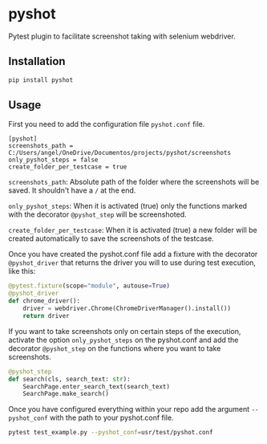 # pyshot
Pytest plugin to facilitate screenshot taking with selenium webdriver.

## Installation
```bash
pip install pyshot
```

## Usage

First you need to add the configuration file `pyshot.conf` file.
```
[pyshot]
screenshots_path = C:/Users/angel/OneDrive/Documentos/projects/pyshot/screenshots
only_pyshot_steps = false
create_folder_per_testcase = true
```

`screenshots_path`: Absolute path of the folder where the screenshots will be saved. It shouldn't have a `/` at the end.

`only_pyshot_steps`: When it is activated (true) only the functions marked with the decorator `@pyshot_step` will be screenshoted.

`create_folder_per_testcase`: When it is activated (true) a new folder will be created automatically to save the screenshots of the testcase.

Once you have created the pyshot.conf file add a fixture with the decorator `@pyshot_driver` that returns the driver you will to use during test execution, like this:

```python
@pytest.fixture(scope="module", autouse=True)
@pyshot_driver
def chrome_driver():
    driver = webdriver.Chrome(ChromeDriverManager().install())
    return driver
```

If you want to take screenshots only on certain steps of the execution, activate the option `only_pyshot_steps` on the pyshot.conf and add the decorator `@pyshot_step` on the functions where you want to take screenshots.

```python
@pyshot_step
def search(cls, search_text: str):
    SearchPage.enter_search_text(search_text)
    SearchPage.make_search()
```

Once you have configured everything within your repo add the argument `--pyshot_conf` with the path to your pyshot.conf file.

```bash
pytest test_example.py --pyshot_conf=usr/test/pyshot.conf
```
